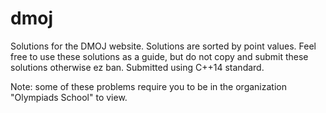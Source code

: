 # dmoj
Solutions for the DMOJ website.
Solutions are sorted by point values.
Feel free to use these solutions as a guide, but do not copy and submit these solutions otherwise ez ban.
Submitted using C++14 standard.

Note: some of these problems require you to be in the organization "Olympiads School" to view.

